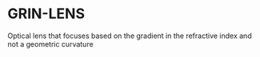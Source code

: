 # GRIN-LENS
Optical lens that focuses based on the gradient in the refractive index and not a geometric curvature
